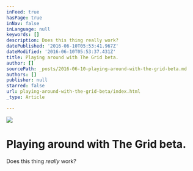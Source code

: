 ```yaml
---
inFeed: true
hasPage: true
inNav: false
inLanguage: null
keywords: []
description: Does this thing really work?
datePublished: '2016-06-10T05:53:41.967Z'
dateModified: '2016-06-10T05:53:37.431Z'
title: Playing around with The Grid beta.
author: []
sourcePath: _posts/2016-06-10-playing-around-with-the-grid-beta.md
authors: []
publisher: null
starred: false
url: playing-around-with-the-grid-beta/index.html
_type: Article

---
```

![](https://the-grid-user-content.s3-us-west-2.amazonaws.com/440b57d8-d9be-410a-b922-e1c162605072.png)

# Playing around with The Grid beta.

Does this thing _really_ work?